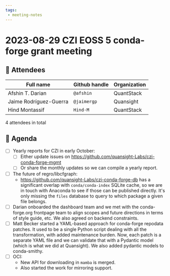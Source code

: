 ```yaml
---
tags:
 - meeting-notes
---
```

# 2023-08-29 CZI EOSS 5 conda-forge grant meeting

## 👥 Attendees

| Full name              | Github handle    | Organization  |
|------------------------|------------------|---------------|
| Afshin T. Darian       | `@afshin`        | QuantStack    |
| Jaime Rodríguez-Guerra | `@jaimergp`      | Quansight     |
| Hind Montassif         | `Hind-M`         | QuantStack    |

4 attendees in total

## 📝 Agenda

- [ ] Yearly reports for CZI in early October:
  - [ ] Either update issues on https://github.com/quansight-Labs/czi-conda-forge-mgmt
  - [ ] Or share the monthly updates so we can compile a yearly report.
- [ ] The future of regro/libcfgraph:
  - https://github.com/quansight-Labs/czi-conda-forge-db has a significant overlap with `conda/conda-index` SQLite cache, so we are in touch with Anaconda to see if those can be published directly. It's only missing the `files` database to query to which package a given file belongs.
- [ ] Darian onboarded the dashboard team and we met with the conda-forge.org frontpage team to align scopes and future directions in terms of style guide, etc. We also agreed on backend constraints. 
- [ ] Matt Becker started a YAML-based approach for conda-forge repodata patches. It used to be a single Python script dealing with all the transformation, with added maintenance burden. Now, each patch is a separate YAML file and we can validate that with a Pydantic model (which is what we did at Quansight). We also added pydantic models to conda-smithy.
- [ ] OCI: 
  - New API for downloading in `mamba` is merged.
  - Also started the work for mirroring support.
